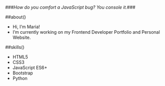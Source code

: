 ###*How do you comfort a JavaScript bug? You console it.*###

##about()
- Hi, I’m Maria!
- I’m currently working on my Frontend Developer Portfolio and Personal Website.

##skills()
- HTML5
- CSS3
- JavaScript ES6+
- Bootstrap
-  Python

<!--
- 👀 I’m interested in 
- 💞️ I’m looking to collaborate on ...
- 📫 How to reach me ...
-->
